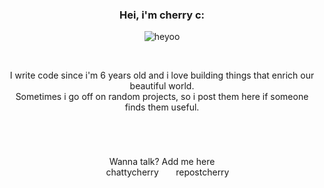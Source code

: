 <div align="center">
<h3>Hei, i'm cherry c:</h1>

![heyoo](https://i.imgur.com/fyhK33K.gif)

<br>

<p width="200px">
I write code since i'm 6 years old and i love building things that enrich our beautiful world.<br>
Sometimes i go off on random projects, so i post them here if someone finds them useful.
<p>
  
#

<br>

Wanna talk? Add me here <br>
<img src="https://logos-world.net/wp-content/uploads/2020/12/Discord-Logo.png" height="14px">
chattycherry  <img src="https://logos-world.net/wp-content/uploads/2020/04/Twitter-Logo.png" height="14px">
repostcherry
</div>
